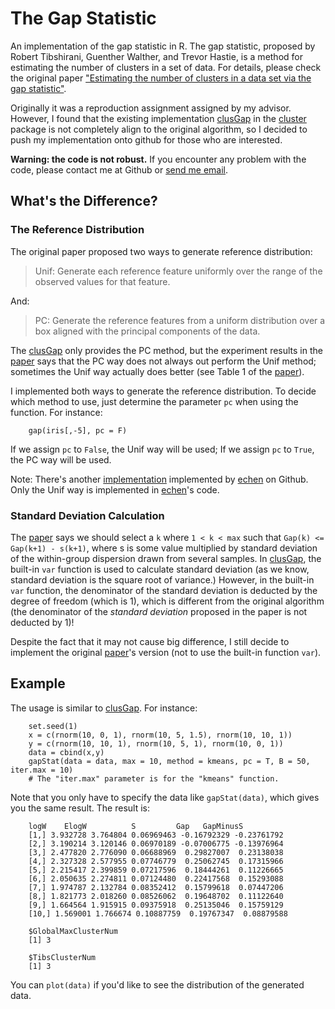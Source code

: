 # The Gap Statistic

An implementation of the gap statistic in R. The gap statistic, proposed by Robert Tibshirani, Guenther Walther, and Trevor Hastie, is a method for estimating the number of clusters in a set of data. For details, please check the original paper ["Estimating the number of clusters in a data set via the gap statistic"](http://web.stanford.edu/~hastie/Papers/gap.pdf).

Originally it was a reproduction assignment assigned by my advisor. However, I found that the existing implementation [clusGap](http://stat.ethz.ch/R-manual/R-devel/library/cluster/html/clusGap.html) in the [cluster](http://cran.r-project.org/web/packages/cluster/index.html) package is not completely align to the original algorithm, so I decided to push my implementation onto github for those who are interested.

**Warning: the code is not robust.** If you encounter any problem with the code, please contact me at Github or [send me email](mnicnc404@gmail.com).

## What's the Difference?

### The Reference Distribution

The original paper proposed two ways to generate reference distribution:

> Unif: Generate each reference feature uniformly over the range of the observed values for that feature.

And:

> PC: Generate the reference features from a uniform distribution over a box aligned with the principal components of the data.

The [clusGap](http://stat.ethz.ch/R-manual/R-devel/library/cluster/html/clusGap.html) only provides the PC method, but the experiment results in the [paper](http://web.stanford.edu/~hastie/Papers/gap.pdf) says that the PC way does not always out perform the Unif method; sometimes the Unif way actually does better (see Table 1 of the [paper](http://web.stanford.edu/~hastie/Papers/gap.pdf)). 

I implemented both ways to generate the reference distribution. To decide which method to use, just determine the parameter `pc` when using the function. For instance:

		gap(iris[,-5], pc = F)

If we assign `pc` to `False`, the Unif way will be used; 
If we assign `pc` to `True`, the PC way will be used.

Note: There's another [implementation](https://github.com/echen/gap-statistic) implemented by [echen](https://github.com/echen) on Github. Only the Unif way is implemented in [echen](https://github.com/echen)'s code.

### Standard Deviation Calculation

The [paper](http://web.stanford.edu/~hastie/Papers/gap.pdf) says we should select a `k` where `1 < k < max` such that `Gap(k) <= Gap(k+1) - s(k+1)`, where s is some value multiplied by standard deviation of the within-group dispersion drawn from several samples. In [clusGap](http://stat.ethz.ch/R-manual/R-devel/library/cluster/html/clusGap.html), the built-in `var` function is used to calculate standard deviation (as we know, standard deviation is the square root of variance.) However, in the built-in `var` function, the denominator of the standard deviation is deducted by the degree of freedom (which is 1), which is different from the original algorithm (the denominator of the *standard deviation* proposed in the paper is not deducted by 1)!

Despite the fact that it may not cause big difference, I still decide to implement the original [paper](http://web.stanford.edu/~hastie/Papers/gap.pdf)'s version (not to use the built-in function `var`).

## Example

The usage is similar to [clusGap](http://stat.ethz.ch/R-manual/R-devel/library/cluster/html/clusGap.html). For instance:

		set.seed(1)
		x = c(rnorm(10, 0, 1), rnorm(10, 5, 1.5), rnorm(10, 10, 1))
		y = c(rnorm(10, 10, 1), rnorm(10, 5, 1), rnorm(10, 0, 1))
		data = cbind(x,y)
		gapStat(data = data, max = 10, method = kmeans, pc = T, B = 50, iter.max = 10)
		# The "iter.max" parameter is for the "kmeans" function.

Note that you only have to specify the data like `gapStat(data)`, which gives you the same result.
The result is:

		logW    ElogW          S         Gap   GapMinusS
		[1,] 3.932728 3.764804 0.06969463 -0.16792329 -0.23761792
		[2,] 3.190214 3.120146 0.06970189 -0.07006775 -0.13976964
		[3,] 2.477820 2.776090 0.06688969  0.29827007  0.23138038
		[4,] 2.327328 2.577955 0.07746779  0.25062745  0.17315966
		[5,] 2.215417 2.399859 0.07217596  0.18444261  0.11226665
		[6,] 2.050635 2.274811 0.07124480  0.22417568  0.15293088
		[7,] 1.974787 2.132784 0.08352412  0.15799618  0.07447206
		[8,] 1.821773 2.018260 0.08526062  0.19648702  0.11122640
		[9,] 1.664564 1.915915 0.09375918  0.25135046  0.15759129
		[10,] 1.569001 1.766674 0.10887759  0.19767347  0.08879588
		
		$GlobalMaxClusterNum
		[1] 3
		
		$TibsClusterNum
		[1] 3

You can `plot(data)` if you'd like to see the distribution of the generated data.
